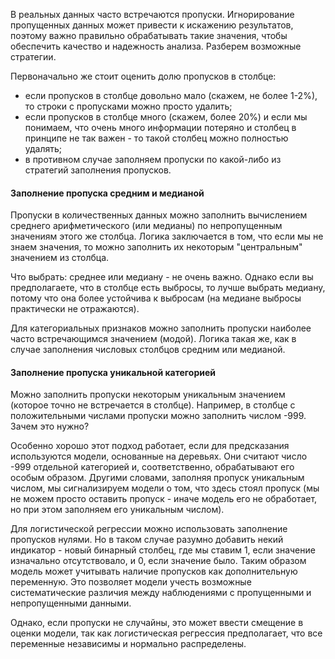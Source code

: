 
В реальных данных часто встречаются пропуски. Игнорирование пропущенных данных может привести к искажению результатов, поэтому важно правильно обрабатывать такие значения, чтобы обеспечить качество и надежность анализа. Разберем возможные стратегии.

Первоначально же стоит оценить долю пропусков в столбце:

- если пропусков в столбце довольно мало (скажем, не более 1-2%), то строки с пропусками можно просто удалить;
- если пропусков в столбце много (скажем, более 20%) и если мы понимаем, что очень много информации потеряно и столбец в принципе не так важен - то такой столбец можно полностью удалять;    
- в противном случае заполняем пропуски по какой-либо из стратегий заполнения пропусков.

#### **Заполнение пропуска средним и медианой**

Пропуски в количественных данных можно заполнить вычислением среднего арифметического (или медианы) по непропущенным значениям этого же столбца. Логика заключается в том, что если мы не знаем значения, то можно заполнить их некоторым "центральным" значением из столбца.

Что выбрать: среднее или медиану - не очень важно. Однако если вы предполагаете, что в столбце есть выбросы, то лучше выбрать медиану, потому что она более устойчива к выбросам (на медиане выбросы практически не отражаются).

Для категориальных признаков можно заполнить пропуски наиболее часто встречающимся значением (модой). Логика такая же, как в случае заполнения числовых столбцов средним или медианой.

#### **Заполнение пропуска уникальной категорией**

Можно заполнить пропуски некоторым уникальным значением (которое точно не встречается в столбце). Например, в столбце с положительными числами пропуски можно заполнить числом -999. Зачем это нужно? 

Особенно хорошо этот подход работает, если для предсказания используются модели, основанные на деревьях. Они считают число -999 отдельной категорией и, соответственно, обрабатывают его особым образом. Другими словами, заполняя пропуск уникальным числом, мы сигнализируем модели о том, что здесь стоял пропуск (мы не можем просто оставить пропуск - иначе модель его не обработает, но при этом заполняем его уникальным числом).

Для логистической регрессии можно использовать заполнение пропусков нулями. Но в таком случае разумно добавить некий индикатор - новый бинарный столбец, где мы ставим 1, если значение изначально отсутствовало, и 0, если значение было. Таким образом модель может учитывать наличие пропусков как дополнительную переменную. Это позволяет модели учесть возможные систематические различия между наблюдениями с пропущенными и непропущенными данными.

Однако, если пропуски не случайны, это может ввести смещение в оценки модели, так как логистическая регрессия предполагает, что все переменные независимы и нормально распределены.